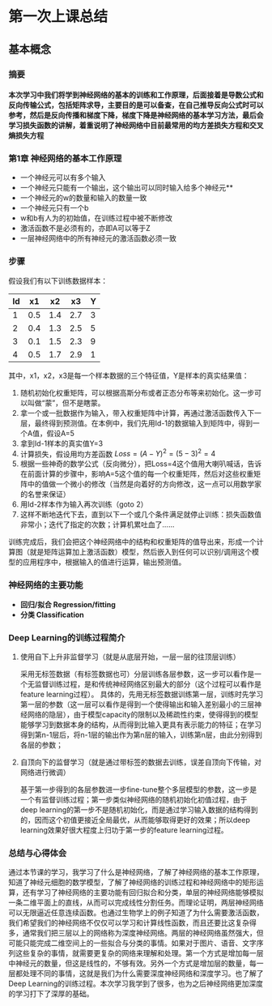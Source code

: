 # 第一次上课总结
## 基本概念
### 摘要
#### 本次学习中我们将学到神经网络的基本的训练和工作原理，后面接着是导数公式和反向传输公式，包括矩阵求导，主要目的是可以备查，在自己推导反向公式时可以参考，然后是反向传播和梯度下降，梯度下降是神经网络的基本学习方法，最后会学习损失函数的讲解，着重说明了神经网络中目前最常用的均方差损失方程和交叉熵损失方程
### 第1章 神经网络的基本工作原理
- 一个神经元可以有多个输入
- 一个神经元只能有一个输出，这个输出可以同时输入给多个神经元**
- 一个神经元的w的数量和输入的数量一致
- 一个神经元只有一个b
- w和b有人为的初始值，在训练过程中被不断修改
- 激活函数不是必须有的，亦即A可以等于Z
- 一层神经网络中的所有神经元的激活函数必须一致
### 步骤
假设我们有以下训练数据样本：

|Id|x1|x2|x3|Y|
|---|---|---|---|---|
|1|0.5|1.4|2.7|3|
|2|0.4|1.3|2.5|5|
|3|0.1|1.5|2.3|9|
|4|0.5|1.7|2.9|1|

其中，x1，x2，x3是每一个样本数据的三个特征值，Y是样本的真实结果值：

1. 随机初始化权重矩阵，可以根据高斯分布或者正态分布等来初始化。这一步可以叫做“蒙”，但不是瞎蒙。
2. 拿一个或一批数据作为输入，带入权重矩阵中计算，再通过激活函数传入下一层，最终得到预测值。在本例中，我们先用Id-1的数据输入到矩阵中，得到一个A值，假设A=5
3. 拿到Id-1样本的真实值Y=3
4. 计算损失，假设用均方差函数 $Loss = (A-Y)^2=(5-3)^2=4$
5. 根据一些神奇的数学公式（反向微分），把Loss=4这个值用大喇叭喊话，告诉在前面计算的步骤中，影响A=5这个值的每一个权重矩阵，然后对这些权重矩阵中的值做一个微小的修改（当然是向着好的方向修改，这一点可以用数学家的名誉来保证）
6. 用Id-2样本作为输入再次训练（goto 2）
7. 这样不断地迭代下去，直到以下一个或几个条件满足就停止训练：损失函数值非常小；迭代了指定的次数；计算机累吐血了......

训练完成后，我们会把这个神经网络中的结构和权重矩阵的值导出来，形成一个计算图（就是矩阵运算加上激活函数）模型，然后嵌入到任何可以识别/调用这个模型的应用程序中，根据输入的值进行运算，输出预测值。
### 神经网络的主要功能
- **回归/拟合 Regression/fitting**
- **分类 Classification**
### Deep Learning的训练过程简介
1. 使用自下上升非监督学习（就是从底层开始，一层一层的往顶层训练）

   采用无标签数据（有标签数据也可）分层训练各层参数，这一步可以看作是一个无监督训练过程，是和传统神经网络区别最大的部分（这个过程可以看作是feature learning过程）。
   具体的，先用无标签数据训练第一层，训练时先学习第一层的参数（这一层可以看作是得到一个使得输出和输入差别最小的三层神经网络的隐层），由于模型capacity的限制以及稀疏性约束，使得得到的模型能够学习到数据本身的结构，从而得到比输入更具有表示能力的特征；在学习得到第n-1层后，将n-1层的输出作为第n层的输入，训练第n层，由此分别得到各层的参数；

2. 自顶向下的监督学习（就是通过带标签的数据去训练，误差自顶向下传输，对网络进行微调）

   基于第一步得到的各层参数进一步fine-tune整个多层模型的参数，这一步是一个有监督训练过程；第一步类似神经网络的随机初始化初值过程，由于deep learning的第一步不是随机初始化，而是通过学习输入数据的结构得到的，因而这个初值更接近全局最优，从而能够取得更好的效果；所以deep learning效果好很大程度上归功于第一步的feature learning过程。
### 总结与心得体会
通过本节课的学习，我学习了什么是神经网络，了解了神经网络的基本工作原理，知道了神经元细胞的数学模型，了解了神经网络的训练过程和神经网络中的矩形运算，还有学习了神经网络的主要功能有回归拟合和分类，单层的神经网络能够模拟一条二维平面上的直线，从而可以完成线性分割任务。而理论证明，两层神经网络可以无限逼近任意连续函数。也通过生物学上的例子知道了为什么需要激活函数，我们希望我们的神经网络不仅仅可以学习和计算线性函数，而且还要比这复杂得多，通常我们把三层以上的网络称为深度神经网络。两层的神经网络虽然强大，但可能只能完成二维空间上的一些拟合与分类的事情。如果对于图片、语音、文字序列这些复杂的事情，就需要更复杂的网络来理解和处理。第一个方式是增加每一层中神经元的数量，但这是线性的，不够有效。另外一个方式是增加层的数量，每一层都处理不同的事情，这就是我们为什么需要深度神经网络和深度学习。也了解了Deep Learning的训练过程。本次学习我学到了很多，也为之后神经网络更加深度的学习打下了深厚的基础。
